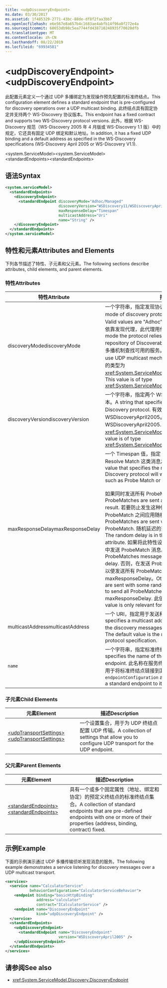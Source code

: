 ```yaml
---
title: <udpDiscoveryEndpoint>
ms.date: 03/30/2017
ms.assetid: 1f485329-2771-43bc-88de-df8f2faa3bb7
ms.openlocfilehash: e6e567e8a657b4c1683ae4abfb14f96a0f272e4a
ms.sourcegitcommit: 68653db98c5ea7744fd438710248935f70020dfb
ms.translationtype: MT
ms.contentlocale: zh-CN
ms.lasthandoff: 08/22/2019
ms.locfileid: "69934581"
---
```

# <a name="udpdiscoveryendpoint"></a><span data-ttu-id="b5b5d-101">\<udpDiscoveryEndpoint></span><span class="sxs-lookup"><span data-stu-id="b5b5d-101">\<udpDiscoveryEndpoint></span></span>
<span data-ttu-id="b5b5d-102">此配置元素定义一个通过 UDP 多播绑定为发现操作预先配置的标准终结点。</span><span class="sxs-lookup"><span data-stu-id="b5b5d-102">This configuration element defines a standard endpoint that is pre-configured for discovery operations over a UDP multicast binding.</span></span> <span data-ttu-id="b5b5d-103">此终结点具有固定协定并支持两个 WS-Discovery 协议版本。</span><span class="sxs-lookup"><span data-stu-id="b5b5d-103">This endpoint has a fixed contract and supports two WS-Discovery protocol versions.</span></span> <span data-ttu-id="b5b5d-104">此外，根据 WS-Discovery 规范（WS-Discovery 2005 年 4 月版或 WS-Discovery 1.1 版）中的规定，它还具有固定 UDP 绑定和默认地址。</span><span class="sxs-lookup"><span data-stu-id="b5b5d-104">In addition, it has a fixed UDP binding and a default address as specified in the WS-Discovery specifications (WS-Discovery April 2005 or WS-Discovery V1.1).</span></span>  
  
 <span data-ttu-id="b5b5d-105">\<system.ServiceModel></span><span class="sxs-lookup"><span data-stu-id="b5b5d-105">\<system.ServiceModel></span></span>  
<span data-ttu-id="b5b5d-106">\<standardEndpoints></span><span class="sxs-lookup"><span data-stu-id="b5b5d-106">\<standardEndpoints></span></span>  
  
## <a name="syntax"></a><span data-ttu-id="b5b5d-107">语法</span><span class="sxs-lookup"><span data-stu-id="b5b5d-107">Syntax</span></span>  
  
```xml  
<system.serviceModel>
  <standardEndpoints>
    <discoveryEndpoint>
      <standardEndpoint discoveryMode="Adhoc/Managed"
                        discoveryVersion="WSDiscovery11/WSDiscoveryApril2005"
                        maxResponseDelay="Timespan"
                        multicastAddress="Uri"
                        name="String" />
    </discoveryEndpoint>
  </standardEndpoints>
</system.serviceModel>
```  
  
## <a name="attributes-and-elements"></a><span data-ttu-id="b5b5d-108">特性和元素</span><span class="sxs-lookup"><span data-stu-id="b5b5d-108">Attributes and Elements</span></span>  
 <span data-ttu-id="b5b5d-109">下列各节描述了特性、子元素和父元素。</span><span class="sxs-lookup"><span data-stu-id="b5b5d-109">The following sections describe attributes, child elements, and parent elements.</span></span>  
  
### <a name="attributes"></a><span data-ttu-id="b5b5d-110">特性</span><span class="sxs-lookup"><span data-stu-id="b5b5d-110">Attributes</span></span>  
  
|<span data-ttu-id="b5b5d-111">特性</span><span class="sxs-lookup"><span data-stu-id="b5b5d-111">Attribute</span></span>|<span data-ttu-id="b5b5d-112">描述</span><span class="sxs-lookup"><span data-stu-id="b5b5d-112">Description</span></span>|  
|---------------|-----------------|  
|<span data-ttu-id="b5b5d-113">discoveryMode</span><span class="sxs-lookup"><span data-stu-id="b5b5d-113">discoveryMode</span></span>|<span data-ttu-id="b5b5d-114">一个字符串，指定发现协议的模式。</span><span class="sxs-lookup"><span data-stu-id="b5b5d-114">A string that specifies the mode of discovery protocol.</span></span> <span data-ttu-id="b5b5d-115">有效值为 "即席" 和 "Managed"。</span><span class="sxs-lookup"><span data-stu-id="b5b5d-115">Valid values are "Adhoc" and "Managed".</span></span> <span data-ttu-id="b5b5d-116">在托管模式下，协议依靠发现代理，此代理用作可检测服务的存储库。</span><span class="sxs-lookup"><span data-stu-id="b5b5d-116">In managed mode the protocol relies on a Discovery Proxy, which acts as a repository of Discoverable services.</span></span> <span data-ttu-id="b5b5d-117">即席模式要求协议使用 UDP 多播机制查找可用的服务。</span><span class="sxs-lookup"><span data-stu-id="b5b5d-117">Adhoc mode requires the protocol to use UDP multicast mechanism to find available services.</span></span> <span data-ttu-id="b5b5d-118">此值的类型为 <xref:System.ServiceModel.Discovery.ServiceDiscoveryMode>。</span><span class="sxs-lookup"><span data-stu-id="b5b5d-118">This value is of type <xref:System.ServiceModel.Discovery.ServiceDiscoveryMode>.</span></span>|  
|<span data-ttu-id="b5b5d-119">discoveryVersion</span><span class="sxs-lookup"><span data-stu-id="b5b5d-119">discoveryVersion</span></span>|<span data-ttu-id="b5b5d-120">一个字符串，指定两个 WS-Discovery 协议版本中的其中一个版本。</span><span class="sxs-lookup"><span data-stu-id="b5b5d-120">A string that specifies one of the two versions of WS-Discovery protocol.</span></span> <span data-ttu-id="b5b5d-121">有效值为 WSDiscovery11 和 WSDiscoveryApril2005。</span><span class="sxs-lookup"><span data-stu-id="b5b5d-121">Valid values are WSDiscovery11 and WSDiscoveryApril2005.</span></span> <span data-ttu-id="b5b5d-122">此值的类型为 <xref:System.ServiceModel.Discovery.DiscoveryVersion>。</span><span class="sxs-lookup"><span data-stu-id="b5b5d-122">This value is of type <xref:System.ServiceModel.Discovery.DiscoveryVersion>.</span></span>|  
|<span data-ttu-id="b5b5d-123">maxResponseDelay</span><span class="sxs-lookup"><span data-stu-id="b5b5d-123">maxResponseDelay</span></span>|<span data-ttu-id="b5b5d-124">一个 Timespan 值，指定 Discovery 协议在发送 Probe Match、Resolve Match 这类消息之前等待的最大延迟值。</span><span class="sxs-lookup"><span data-stu-id="b5b5d-124">A Timespan value that specifies the maximum value for the delay the Discovery protocol will wait before sending certain messages such as Probe Match or Resolve Match.</span></span><br /><br /> <span data-ttu-id="b5b5d-125">如果同时发送所有 ProbeMatch，则可能发生网络风暴。</span><span class="sxs-lookup"><span data-stu-id="b5b5d-125">If all ProbeMatches are sent at the same time, a network storm may result.</span></span> <span data-ttu-id="b5b5d-126">若要防止发生这种情况，可在发送 ProbeMatch 时在各 ProbeMatch 之间应用随机延迟。</span><span class="sxs-lookup"><span data-stu-id="b5b5d-126">To prevent this from occurring, ProbeMatches are sent with a random delay between each ProbeMatch.</span></span> <span data-ttu-id="b5b5d-127">随机延迟的范围是从 0 到此特性所设置的值之间。</span><span class="sxs-lookup"><span data-stu-id="b5b5d-127">The random delay is in the range of 0 to the value set by this attribute.</span></span> <span data-ttu-id="b5b5d-128">如果将此特性设置为 0，则在不使用任何延迟的紧凑循环中发送 ProbeMatch 消息。</span><span class="sxs-lookup"><span data-stu-id="b5b5d-128">If this attribute is set to 0, then the ProbeMatches messages are sent in a tight loop without any delay.</span></span> <span data-ttu-id="b5b5d-129">否则，在发送 ProbeMatch 消息时将应用一定的随机延迟，以使发送所有 ProbeMatch 消息所用的总时间不会超过 maxResponseDelay。</span><span class="sxs-lookup"><span data-stu-id="b5b5d-129">Otherwise, the ProbeMatches messages are sent with some random delay such that the total time taken to send all ProbeMatches messages does not exceed the maxResponseDelay.</span></span> <span data-ttu-id="b5b5d-130">此值只与服务相关，不可用于客户端。</span><span class="sxs-lookup"><span data-stu-id="b5b5d-130">This value is only relevant for services, it is not used by clients.</span></span>|  
|<span data-ttu-id="b5b5d-131">multicastAddress</span><span class="sxs-lookup"><span data-stu-id="b5b5d-131">multicastAddress</span></span>|<span data-ttu-id="b5b5d-132">一个 URI，指定用于发送和接收发现消息的多播地址。</span><span class="sxs-lookup"><span data-stu-id="b5b5d-132">A Uri that specifies a multicast address to use for sending and receiving the discovery messages.</span></span> <span data-ttu-id="b5b5d-133">默认值是符合协议规范的多播地址。</span><span class="sxs-lookup"><span data-stu-id="b5b5d-133">The default value is the multicast address as conformant to the protocol specification.</span></span>|  
|`name`|<span data-ttu-id="b5b5d-134">一个字符串，指定标准终结点的配置的名称。</span><span class="sxs-lookup"><span data-stu-id="b5b5d-134">A String that specifies the name of the configuration of the standard endpoint.</span></span> <span data-ttu-id="b5b5d-135">此名称在服务终结点的 `endpointConfiguration` 特性中用于将标准终结点链接到其配置。</span><span class="sxs-lookup"><span data-stu-id="b5b5d-135">The name is used in the `endpointConfiguration` attribute of the service endpoint to link a standard endpoint to its configuration.</span></span>|  
  
### <a name="child-elements"></a><span data-ttu-id="b5b5d-136">子元素</span><span class="sxs-lookup"><span data-stu-id="b5b5d-136">Child Elements</span></span>  
  
|<span data-ttu-id="b5b5d-137">元素</span><span class="sxs-lookup"><span data-stu-id="b5b5d-137">Element</span></span>|<span data-ttu-id="b5b5d-138">描述</span><span class="sxs-lookup"><span data-stu-id="b5b5d-138">Description</span></span>|  
|-------------|-----------------|  
|[<span data-ttu-id="b5b5d-139">\<udpTransportSettings></span><span class="sxs-lookup"><span data-stu-id="b5b5d-139">\<udpTransportSettings></span></span>](udptransportsettings.md)|<span data-ttu-id="b5b5d-140">一个设置集合，用于为 UDP 终结点配置 UDP 传输。</span><span class="sxs-lookup"><span data-stu-id="b5b5d-140">A collection of settings that allow you to configure UDP transport for the UDP endpoint.</span></span>|  
  
### <a name="parent-elements"></a><span data-ttu-id="b5b5d-141">父元素</span><span class="sxs-lookup"><span data-stu-id="b5b5d-141">Parent Elements</span></span>  
  
|<span data-ttu-id="b5b5d-142">元素</span><span class="sxs-lookup"><span data-stu-id="b5b5d-142">Element</span></span>|<span data-ttu-id="b5b5d-143">描述</span><span class="sxs-lookup"><span data-stu-id="b5b5d-143">Description</span></span>|  
|-------------|-----------------|  
|[<span data-ttu-id="b5b5d-144">\<standardEndpoints></span><span class="sxs-lookup"><span data-stu-id="b5b5d-144">\<standardEndpoints></span></span>](standardendpoints.md)|<span data-ttu-id="b5b5d-145">具有一个或多个固定属性（地址、绑定和协定）的预定义终结点的标准终结点集合。</span><span class="sxs-lookup"><span data-stu-id="b5b5d-145">A collection of standard endpoints that are pre-defined endpoints with one or more of their properties (address, binding, contract) fixed.</span></span>|  
  
## <a name="example"></a><span data-ttu-id="b5b5d-146">示例</span><span class="sxs-lookup"><span data-stu-id="b5b5d-146">Example</span></span>  
 <span data-ttu-id="b5b5d-147">下面的示例演示通过 UDP 多播传输侦听发现消息的服务。</span><span class="sxs-lookup"><span data-stu-id="b5b5d-147">The following example demonstrates a service listening for discovery messages over a UDP multicast transport.</span></span>  
  
```xml  
<services>
  <service name="CalculatorService"
           behaviorConfiguration="CalculatorServiceBehavior">
    <endpoint binding="basicHttpBinding"
              address="calculator"
              contract="ICalculatorService" />
    <endpoint name="DiscoveryEndpoint"
              kind="udpDiscoveryEndpoint" />
  </service>
  <standardEndpoints>
    <udpDiscoveryEndpoint>
      <standardEndpoint name="DiscoveryEndpoint"
                        version="WSDiscoveryApril2005" />
    </udpDiscoveryEndpoint>
  </standardEndpoints>
</services>
```  
  
## <a name="see-also"></a><span data-ttu-id="b5b5d-148">请参阅</span><span class="sxs-lookup"><span data-stu-id="b5b5d-148">See also</span></span>

- <xref:System.ServiceModel.Discovery.DiscoveryEndpoint>

